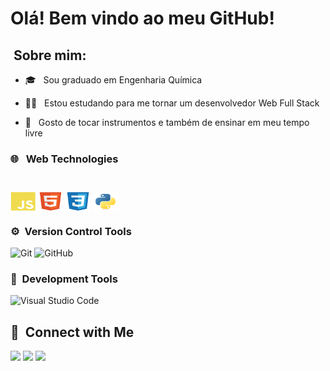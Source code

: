 <h1> Olá! Bem vindo ao meu GitHub! </h1>


<h2>  &nbsp;Sobre mim: </h2>

- 🎓 &nbsp; Sou graduado em Engenharia Química

- 👨‍💻 &nbsp; Estou estudando para me tornar um desenvolvedor Web Full Stack

- 🎵 &nbsp; Gosto de tocar instrumentos e também de ensinar em meu tempo livre



<h3>🌐 &nbsp; Web Technologies<h3>

<div style="display: inline_block"><br>
  <img align="center" alt="Js" height="30" width="40" src="https://raw.githubusercontent.com/devicons/devicon/master/icons/javascript/javascript-plain.svg">
  <img align="center" alt="HTML" height="30" width="40" src="https://raw.githubusercontent.com/devicons/devicon/master/icons/html5/html5-original.svg">
  <img align="center" alt="CSS" height="30" width="40" src="https://raw.githubusercontent.com/devicons/devicon/master/icons/css3/css3-original.svg">
  <img align="center" alt="Python" height="30" width="40" src="https://raw.githubusercontent.com/devicons/devicon/master/icons/python/python-original.svg">
</div>
<h3>⚙️&nbsp; Version Control Tools</h3>

![Git](https://img.shields.io/badge/-Git-333333?style=flat&logo=git)&nbsp;![GitHub](https://img.shields.io/badge/-GitHub-333333?style=flat&logo=github)


<h3>🔧&nbsp; Development Tools</h3>

![Visual Studio Code](https://img.shields.io/badge/-Visual%20Studio%20Code-333333?style=flat&logo=visual-studio-code&logoColor=007ACC)
  


<h2>🤝&nbsp; Connect with Me</h2>

<div>
    <a href="https://www.linkedin.com/in/diego-souza-albuquerque-a894166b/" target="_blank"><img src="https://img.shields.io/badge/-LinkedIn-%230077B5?style=for-the-badge&logo=linkedin&logoColor=white" target="_blank"></a> 
  <a href="https://wa.me/5527997048115" target="_blank"><img src="https://img.shields.io/badge/WhatsApp-25d366?style=for-the-badge&logo=whatsapp&logoColor=white" target="_blank"></a> 
  <a href = "mailto:ds_albuquerque@hotmail.com"><img src="https://img.shields.io/badge/-Gmail-ea4335?style=for-the-badge&logo=gmail&logoColor=white" target="_blank"></a>
</div>
